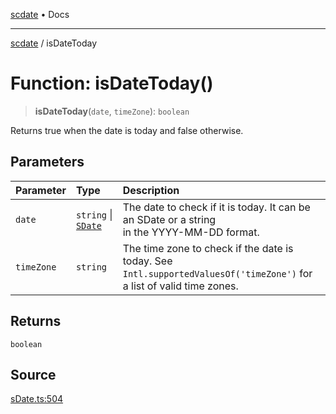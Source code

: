 [scdate](../README.md) • Docs

---

[scdate](../README.md) / isDateToday

# Function: isDateToday()

> **isDateToday**(`date`, `timeZone`): `boolean`

Returns true when the date is today and false otherwise.

## Parameters

| Parameter  | Type                                       | Description                                                                                                                |
| :--------- | :----------------------------------------- | :------------------------------------------------------------------------------------------------------------------------- |
| `date`     | `string` \| [`SDate`](../classes/SDate.md) | The date to check if it is today. It can be an SDate or a string<br />in the YYYY-MM-DD format.                            |
| `timeZone` | `string`                                   | The time zone to check if the date is today. See<br />`Intl.supportedValuesOf('timeZone')` for a list of valid time zones. |

## Returns

`boolean`

## Source

[sDate.ts:504](https://github.com/ericvera/scdate/blob/26a0ee551696abb8d0e853bcc8b83fccd84ac8ae/src/sDate.ts#L504)
